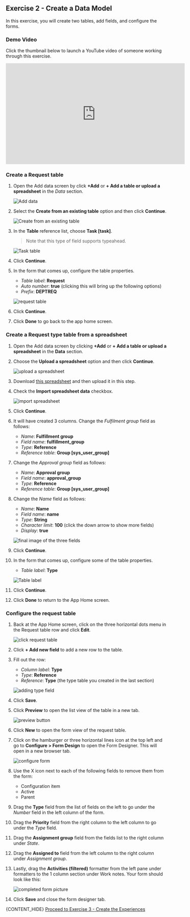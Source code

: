 ## Exercise 2 - Create a Data Model

In this exercise, you will create two tables, add fields, and configure the forms.

### Demo Video

Click the thumbnail below to launch a YouTube video of someone working through this exercise. 

<!--[![Overall app build video](https://img.youtube.com/vi/dDBcfXCrewA/0.jpg)](https://www.youtube.com/watch?v=dDBcfXCrewA)-->

<iframe id="video" width="560" height="315" src="https://www.youtube.com/embed/dDBcfXCrewA/" frameborder="0" allow="autoplay; encrypted-media" allowfullscreen=""></iframe>

### Create a Request table

1. Open the Add data screen by click **+Add** or **+ Add a table or upload a spreadsheet** in the *Data* section.

    ![Add data](images/2021-10-05-14-19-54.png)

1. Select the **Create from an existing table** option and then click **Continue**.

    ![Create from an existing table](images/2021-10-05-14-22-32.png)

1. In the **Table** reference list, choose **Task [task]**.

    > Note that this type of field supports typeahead.

    ![Task table](images/2021-10-05-14-23-40.png)

1. Click **Continue**.

1. In the form that comes up, configure the table properties.

    * _Table label_: **Request**
    * _Auto number_: **true** (clicking this will bring up the following options)
    * _Prefix_: **DEPTREQ**

    ![request table](images/2021-10-05-14-26-19.png)

1. Click **Continue**.

1. Click **Done** to go back to the app home screen.

### Create a Request type table from a spreadsheet

1. Open the Add data screen by clicking **+Add** or **+ Add a table or upload a spreadsheet** in the **Data** section.

1. Choose the **Upload a spreadsheet** option and then click **Continue**.

    ![upload a spreadsheet](images/2021-10-05-14-27-22.png)

1. Download [this spreadsheet](assets/requesttypes.xlsx) and then upload it in this step.

1. Check the **Import spreadsheet data** checkbox.

    ![import spreadsheet](images/2021-10-05-14-32-13.png)

1. Click **Continue**.

1. It will have created 3 columns. Change the _Fulfilment group_ field as follows:

    * _Name_: **Fulfillment group**
    * _Field name_: **fulfillment_group**
    * _Type_: **Reference**
    * _Reference table_: **Group [sys_user_group]**

1. Change the _Approval group_ field as follows:

    * _Name_: **Approval group**
    * _Field name_: **approval_group**
    * _Type_: **Reference**
    * _Reference table_: **Group [sys_user_group]**

1. Change the _Name_ field as follows:

    * _Name_: **Name**
    * _Field name_: **name**
    * _Type_: **String**
    * _Character limit_: **100**
    (click the down arrow to show more fields)
    * _Display_: **true**

    ![final image of the three fields](images/2021-10-05-14-43-13.png)

1. Click **Continue**.

1. In the form that comes up, configure some of the table properties.

    * _Table label_: **Type**

    ![Table label](images/2021-10-06-10-45-40.png)

1. Click **Continue**.

1. Click **Done** to return to the App Home screen.

### Configure the request table

1. Back at the App Home screen, click on the three horizontal dots menu in the Request table row and click **Edit**.

    ![click request table](images/2021-10-06-10-46-33.png)

1. Click **+ Add new field** to add a new row to the table.

1. Fill out the row:

    * _Column label_: **Type**
    * _Type_: **Reference**
    * _Reference_: **Type** (the type table you created in the last section)

    ![adding type field](images/2021-10-06-10-47-28.png)

1. Click **Save**.

1. Click **Preview** to open the list view of the table in a new tab.

    ![preview button](images/2021-10-06-10-48-22.png)

1. Click **New** to open the form view of the request table.

1. Click on the hamburger or three horizontal lines icon at the top left and go to **Configure > Form Design** to open the Form Designer. This will open in a new browser tab.

    ![configure form](images/2021-10-06-10-49-14.png)

1. Use the X icon next to each of the following fields to remove them from the form:

    * Configuration item
    * Active
    * Parent

1. Drag the **Type** field from the list of fields on the left to go under the _Number_ field in the left column of the form.

1. Drag the **Priority** field from the right column to the left column to go under the _Type_ field.

1. Drag the **Assignment group** field from the fields list to the right column under _State_.

1. Drag the **Assigned to** field from the left column to the right column under _Assignment group_.

1. Lastly, drag the **Activities (filtered)** formatter from the left pane under formatters to the 1 column section under Work notes. Your form should look like this:

    ![completed form picture](images/2021-09-28-21-45-38.png)

1. Click **Save** and close the form designer tab.

{CONTENT_HIDE} [Proceed to Exercise 3 - Create the Experiences](Exercise3-Experience.md)